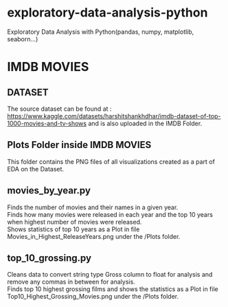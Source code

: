 # exploratory-data-analysis-python
Exploratory Data Analysis with Python(pandas, numpy, matplotlib, seaborn...)

# IMDB MOVIES
## DATASET
The source dataset can be found at : https://www.kaggle.com/datasets/harshitshankhdhar/imdb-dataset-of-top-1000-movies-and-tv-shows and is also uploaded in the IMDB Folder.  

## Plots Folder inside IMDB MOVIES
This folder contains the PNG files of all visualizations created as a part of EDA on the Dataset.  

## movies_by_year.py
Finds the number of movies and their names in a given year.  
Finds how many movies were released in each year and the top 10 years when highest number of movies were released.  
Shows statistics of top 10 years as a Plot in file Movies_in_Highest_ReleaseYears.png under the /Plots folder.  

## top_10_grossing.py
Cleans data to convert string type Gross column to float for analysis and remove any commas in between for analysis.  
Finds top 10 highest grossing films and shows the statistics as a Plot in file Top10_Highest_Grossing_Movies.png under the /Plots folder.
